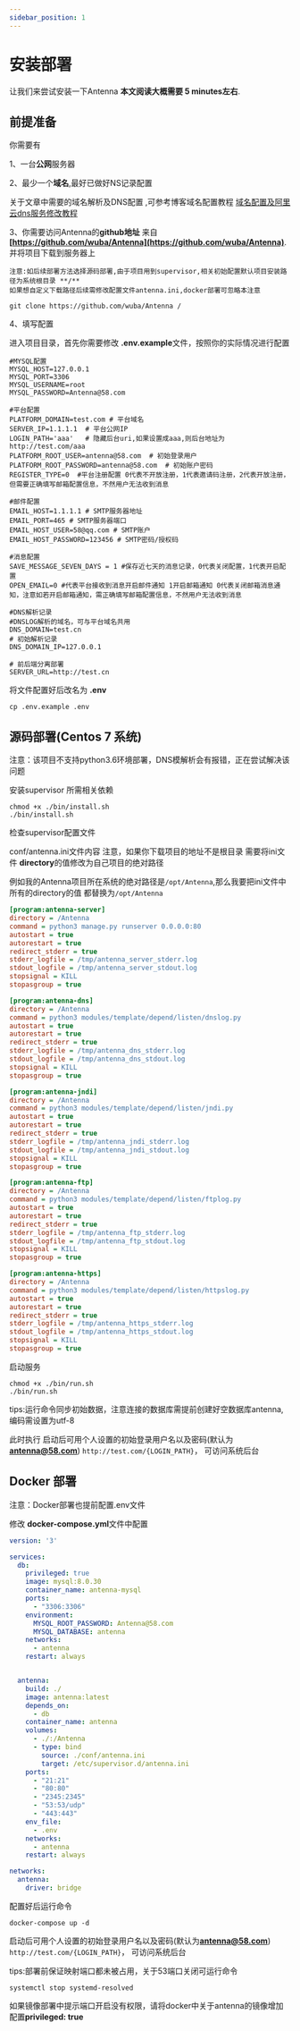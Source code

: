 ```yaml
---
sidebar_position: 1
---
```


# 安装部署

让我们来尝试安装一下Antenna **本文阅读大概需要 5 minutes左右**.

## 前提准备

你需要有

1、一台**公网**服务器

2、最少一个**域名**,最好已做好NS记录配置

关于文章中需要的域名解析及DNS配置 ,可参考博客域名配置教程 [域名配置及阿里云dns服务修改教程](#)

3、你需要访问Antenna的**github地址** 来自 **[https://github.com/wuba/Antenna](https://github.com/wuba/Antenna)**.
并将项目下载到服务器上

```shell
注意:如后续部署方法选择源码部署,由于项目用到supervisor,相关初始配置默认项目安装路径为系统根目录 **/**
如果想自定义下载路径后续需修改配置文件antenna.ini,docker部署可忽略本注意

git clone https://github.com/wuba/Antenna /
```

4、填写配置

进入项目目录，首先你需要修改 **.env.example**文件，按照你的实际情况进行配置

```angular2html
#MYSQL配置
MYSQL_HOST=127.0.0.1
MYSQL_PORT=3306
MYSQL_USERNAME=root
MYSQL_PASSWORD=Antenna@58.com

#平台配置
PLATFORM_DOMAIN=test.com # 平台域名
SERVER_IP=1.1.1.1  # 平台公网IP
LOGIN_PATH='aaa'   # 隐藏后台uri,如果设置成aaa,则后台地址为http://test.com/aaa
PLATFORM_ROOT_USER=antenna@58.com  # 初始登录用户
PLATFORM_ROOT_PASSWORD=antenna@58.com  # 初始账户密码
REGISTER_TYPE=0  #平台注册配置 0代表不开放注册，1代表邀请码注册，2代表开放注册，但需要正确填写邮箱配置信息，不然用户无法收到消息

#邮件配置
EMAIL_HOST=1.1.1.1 # SMTP服务器地址
EMAIL_PORT=465 # SMTP服务器端口
EMAIL_HOST_USER=58@qq.com # SMTP账户
EMAIL_HOST_PASSWORD=123456 # SMTP密码/授权码

#消息配置
SAVE_MESSAGE_SEVEN_DAYS = 1 #保存近七天的消息记录，0代表关闭配置，1代表开启配置
OPEN_EMAIL=0 #代表平台接收到消息开启邮件通知 1开启邮箱通知 0代表关闭邮箱消息通知，注意如若开启邮箱通知，需正确填写邮箱配置信息，不然用户无法收到消息

#DNS解析记录
#DNSLOG解析的域名，可与平台域名共用
DNS_DOMAIN=test.cn   
# 初始解析记录
DNS_DOMAIN_IP=127.0.0.1

# 前后端分离部署
SERVER_URL=http://test.cn

```

将文件配置好后改名为 **.env**

```shell
cp .env.example .env
```

## 源码部署(Centos 7 系统)
注意：该项目不支持python3.6环境部署，DNS模解析会有报错，正在尝试解决该问题

安装supervisor 所需相关依赖

```shell
chmod +x ./bin/install.sh
./bin/install.sh
```
检查supervisor配置文件

conf/antenna.ini文件内容
注意，如果你下载项目的地址不是根目录 需要将ini文件 **directory**的值修改为自己项目的绝对路径

例如我的Antenna项目所在系统的绝对路径是`/opt/Antenna`,那么我要把ini文件中所有的directory的值
都替换为`/opt/Antenna`
```ini
[program:antenna-server]
directory = /Antenna
command = python3 manage.py runserver 0.0.0.0:80
autostart = true
autorestart = true
redirect_stderr = true
stderr_logfile = /tmp/antenna_server_stderr.log
stdout_logfile = /tmp/antenna_server_stdout.log
stopsignal = KILL
stopasgroup = true

[program:antenna-dns]
directory = /Antenna
command = python3 modules/template/depend/listen/dnslog.py
autostart = true
autorestart = true
redirect_stderr = true
stderr_logfile = /tmp/antenna_dns_stderr.log
stdout_logfile = /tmp/antenna_dns_stdout.log
stopsignal = KILL
stopasgroup = true

[program:antenna-jndi]
directory = /Antenna
command = python3 modules/template/depend/listen/jndi.py
autostart = true
autorestart = true
redirect_stderr = true
stderr_logfile = /tmp/antenna_jndi_stderr.log
stdout_logfile = /tmp/antenna_jndi_stdout.log
stopsignal = KILL
stopasgroup = true

[program:antenna-ftp]
directory = /Antenna
command = python3 modules/template/depend/listen/ftplog.py
autostart = true
autorestart = true
redirect_stderr = true
stderr_logfile = /tmp/antenna_ftp_stderr.log
stdout_logfile = /tmp/antenna_ftp_stdout.log
stopsignal = KILL
stopasgroup = true

[program:antenna-https]
directory = /Antenna
command = python3 modules/template/depend/listen/httpslog.py
autostart = true
autorestart = true
redirect_stderr = true
stderr_logfile = /tmp/antenna_https_stderr.log
stdout_logfile = /tmp/antenna_https_stdout.log
stopsignal = KILL
stopasgroup = true


```

启动服务

```shell
chmod +x ./bin/run.sh
./bin/run.sh
```

tips:运行命令同步初始数据，注意连接的数据库需提前创建好空数据库antenna,编码需设置为utf-8

此时执行
启动后可用个人设置的初始登录用户名以及密码(默认为**antenna@58.com**) `http://test.com/{LOGIN_PATH}`，
可访问系统后台

## Docker 部署

注意：Docker部署也提前配置.env文件

修改 **docker-compose.yml**文件中配置

```yaml
version: '3'

services:
  db:
    privileged: true
    image: mysql:8.0.30
    container_name: antenna-mysql
    ports:
      - "3306:3306"
    environment:
      MYSQL_ROOT_PASSWORD: Antenna@58.com
      MYSQL_DATABASE: antenna
    networks:
      - antenna
    restart: always


  antenna:
    build: ./
    image: antenna:latest
    depends_on:
      - db
    container_name: antenna
    volumes:
      - ./:/Antenna
      - type: bind
        source: ./conf/antenna.ini
        target: /etc/supervisor.d/antenna.ini
    ports:
      - "21:21"
      - "80:80"
      - "2345:2345"
      - "53:53/udp"
      - "443:443"
    env_file:
      - .env
    networks:
      - antenna
    restart: always

networks:
  antenna:
    driver: bridge

```

配置好后运行命令

```shell
docker-compose up -d 
```

启动后可用个人设置的初始登录用户名以及密码(默认为**antenna@58.com**) `http://test.com/{LOGIN_PATH}`，
可访问系统后台

tips:部署前保证映射端口都未被占用，关于53端口关闭可运行命令

```shell
systemctl stop systemd-resolved
```

如果镜像部署中提示端口开启没有权限，请将docker中关于antenna的镜像增加配置**privileged: true**